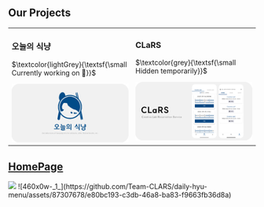 ## Our Projects

<table>
<tr>
<td valign="top" width="50%">
<h3>오늘의 식냥</h3>

$\textcolor{lightGrey}{\textsf{\small Currently working on 🚀}}$

<img src="https://github.com/Team-CLARS/.github/blob/main/img/tm.png" />
</td>
<td valign="top" width="50%">
<h3>CLaRS</h3>

$\textcolor{grey}{\textsf{\small Hidden temporarily}}$

<img src="https://github.com/Team-CLARS/.github/blob/main/img/clars.png" />
</td>
</tr>
</table>

## [HomePage](https://dailyhyumeal.site/)

<img src="https://github.com/Team-CLARS/daily-hyu-menu/assets/87307678/eb1e3446-0e9b-4daf-b323-70d69a3f72c4" />
![460x0w-_1_](https://github.com/Team-CLARS/daily-hyu-menu/assets/87307678/e80bc193-c3db-46a8-ba83-f9663fb36d8a)
